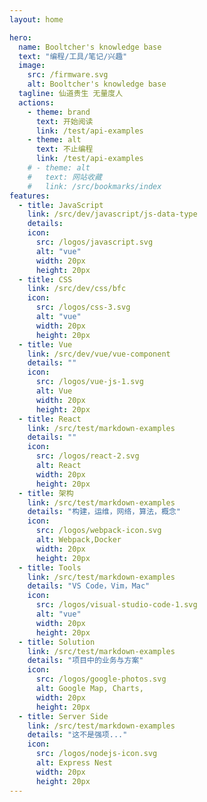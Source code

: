 ```yaml
---
layout: home

hero:
  name: Booltcher's knowledge base
  text: "编程/工具/笔记/兴趣"
  image:
    src: /firmware.svg
    alt: Booltcher's knowledge base
  tagline: 仙道贵生 无量度人
  actions:
    - theme: brand
      text: 开始阅读
      link: /test/api-examples
    - theme: alt
      text: 不止编程
      link: /test/api-examples
    # - theme: alt
    #   text: 网站收藏
    #   link: /src/bookmarks/index
features:
  - title: JavaScript
    link: /src/dev/javascript/js-data-type
    details: 
    icon:
      src: /logos/javascript.svg
      alt: "vue"
      width: 20px
      height: 20px
  - title: CSS
    link: /src/dev/css/bfc
    icon:
      src: /logos/css-3.svg
      alt: "vue"
      width: 20px
      height: 20px
  - title: Vue
    link: /src/dev/vue/vue-component
    details: ""
    icon:
      src: /logos/vue-js-1.svg
      alt: Vue
      width: 20px
      height: 20px
  - title: React
    link: /src/test/markdown-examples
    details: ""
    icon:
      src: /logos/react-2.svg
      alt: React
      width: 20px
      height: 20px
  - title: 架构
    link: /src/test/markdown-examples
    details: "构建，运维，网络，算法，概念"
    icon:
      src: /logos/webpack-icon.svg
      alt: Webpack,Docker
      width: 20px
      height: 20px
  - title: Tools
    link: /src/test/markdown-examples
    details: "VS Code，Vim，Mac"
    icon:
      src: /logos/visual-studio-code-1.svg
      alt: "vue"
      width: 20px
      height: 20px
  - title: Solution
    link: /src/test/markdown-examples
    details: "项目中的业务与方案"
    icon:
      src: /logos/google-photos.svg
      alt: Google Map, Charts,
      width: 20px
      height: 20px
  - title: Server Side
    link: /src/test/markdown-examples
    details: "这不是强项..."
    icon:
      src: /logos/nodejs-icon.svg
      alt: Express Nest
      width: 20px
      height: 20px
---
```


<!-- <div class="flex flex-items-center w-full justify-center mt-12 pb-12 text-3">
  本文总阅读量 <span id="busuanzi_page_pv"></span> 次 
  本文总访客量 <span id="busuanzi_page_uv"></span> 人 
  本站总访问量 <span id="busuanzi_site_pv"></span> 次
  本站总访客数 <span id="busuanzi_site_uv"></span> 人
</div> -->